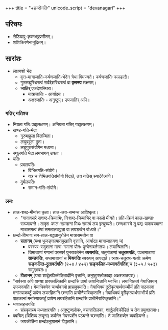 +++
title = "+छन्दोगतिः"
unicode_script = "devanagari"
+++

## परिचयः
- सेडियापु-कृष्णभट्टप्रणीतम्।
- शशिकिरणेनानूदितम्।

## सारांशः
- लक्षणशो भेदः 
  - वृत्त-मात्राजाति-कर्षणजाति-भेदेन त्रेधा विभज्यते। कर्षणजातिः कन्नडादौ। 
  - गुरुलघुस्थिरत्वं सर्वदेशस्थिरत्वं वा **वृत्तस्य** लक्षणम्।
  - **जातिर्** एकदेशस्थिरा। 
    - मात्राजातिः - आर्यादयः। 
    - अक्षरजातिः - अनुष्टुप्। उपजातिर् अपि। 

### गतिर् यतिश्च
- नियता गतिः पद्यलक्षणम्। अनियता गतिर् गद्यलक्षणम्।
- खण्ड-गति-भेदाः
  - गुरुबाहुला विलम्बिता।
  - लघुबहुला द्रुता।
  - लघुगुरुसंयोगेन मध्यमा।
- स्थूलगति भेदा लयभागय् उक्ताः।
- यतिः
  - प्रबलयतिः
    - विभिन्नगति-संयोगे।
    - यत्र च विभिन्नगतिसंयोगो विद्यते, तत्र यतिस् स्यादेवेत्यपि।
  - दुर्बलयतिः
    - समान-गति-संयोगे।

### लयः
- ताल-शब्द-मीमांसा कृता। ताल-लय-सम्बन्ध आविष्कृतः।
  - "गानावसरे सशब्द-क्रियाभिः, निःशब्द-क्रियाभिर् वा कालो मीयते। प्रति-क्रियं काल-खण्डाः सञ्जायन्ते। तादृश-काल-खण्डानां मिथः समत्वं लय इत्युच्यते। छन्दःशास्त्रे तु पद्य-पादावयवानां मात्रासमत्वं तेषां समतालबद्धता वा लयशब्देन बोध्यते।"
- छन्दो-विभागः सम-ताल-बद्धतानुरोधेन मात्रासमत्वेन वा
  - **सतानम्** (यथा भुजङ्गप्रयातमुखानि वृत्तानि, आर्याद्या मात्राजातयश् च)
    - परस्पर-सदृशानां मात्रा-गणानां पौनः-पुन्येनावर्तगतयः। लयान्वितानि। 
    - त्रिमात्राणां गणानां परस्परं पुनरावर्तनेन **त्र्यश्रगतिः**, चतुर्मात्राणां **चतुरश्रगतिः**, पञ्चमात्राणां **खण्डगतिः**, सप्तमात्राणां च **मिश्रगतिः** स्वरूपम् आपद्यते। त्र्यश्र-चतुरश्र-गत्योः क्रमेण **सङ्कलित-द्रुतावर्तगतिः** (२+४ / ४+२) **सङ्कलित-मध्यावर्तगतिश्** च (३+५ / ५+३) समुद्भवतः॥
  - **वितानम्** (यथा शार्दूलविक्रीडितादीनि वृत्तानि, अनुष्टुप्श्लोकाद्या अक्षरजातयश्)।
- "सर्वस्या अपि वाण्याः प्राक्कालिकानि छन्दांसि प्रायो लयान्वितानि भवन्ति।  लयान्वितत्वं गेयाधिक्यम् उपजनयति। गेयाधिक्येन चार्थावगमो ह्रासमुपयाति। गेयाधिक्यं दूरीकृत्यार्थगाम्भीर्यं प्रति पाठकानां मनांस्याकर्ष्टुं प्रायेण लयरहितानि छन्दांसि प्राचीनैराविष्कृतानि। गेयाधिक्यं दूरीकृत्यार्थगाम्भीर्यं प्रति पाठकानां मनांस्याकर्ष्टुं प्रायेण लयरहितानि छन्दांसि प्राचीनैराविष्कृतानि।"
- भाषासहजगतिः
  - संस्कृतस्य मध्याक्षरगतिः। अनुष्टुप्श्लोकः, वसन्ततिलका, शार्दूलविक्रीडितं च तेन प्रयुक्ततमाः। 
- क्वचित् (विशिष्य लघूनां) कर्षणेन गेयस्पर्शेन पठ्यन्ते च्छन्दांसि। ते जातिशब्देन व्यवह्रियन्ते।
  - जयकीर्तिना छन्दोऽनुशासने विवृतानि।
